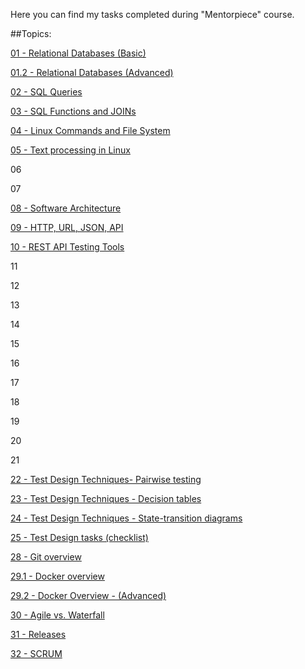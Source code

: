 Here you can find my tasks completed during "Mentorpiece" course. 

##Topics:

[01 - Relational Databases (Basic)](https://github.com/NinaKhaytovich/Mentorpiece/blob/main/01%20-%20Relational%20Databases%20(Basic).pdf)

[01.2 - Relational Databases (Advanced)](https://github.com/NinaKhaytovich/Mentorpiece/blob/main/01.2%20-%20Relational%20Databases%20(Advanced).pdf)

[02 - SQL Queries](https://github.com/NinaKhaytovich/Mentorpiece/blob/main/02%20-%20SQL%20Queries.pdf)

[03 - SQL Functions and JOINs](https://github.com/NinaKhaytovich/Mentorpiece/blob/main/03%20-%20SQL%20Functions%20and%20JOINs.pdf)

[04 - Linux Commands and File System](https://github.com/NinaKhaytovich/Mentorpiece/blob/main/04%20-%20Linux%20Commands%20and%20File%20System.pdf)

[05 - Text processing in Linux](https://github.com/NinaKhaytovich/Mentorpiece/blob/main/05%20-%20Text%20processing%20in%20Linux.pdf)

06

07

[08 - Software Architecture](https://github.com/NinaKhaytovich/Mentorpiece/blob/main/08%20-%20Software%20Architecture.pdf)

[09 - HTTP, URL, JSON, API](https://github.com/NinaKhaytovich/Mentorpiece/blob/main/09%20-%20HTTP%2C%20URL%2C%20JSON%2C%20API.pdf)

[10 - REST API Testing Tools](https://github.com/NinaKhaytovich/Mentorpiece/blob/main/10%20-%20REST%20API%20Testing%20Tools.pdf)

11

12

13

14

15

16

17

18

19

20

21

[22 - Test Design Techniques- Pairwise testing](https://github.com/NinaKhaytovich/Mentorpiece/blob/main/22%20-%20Test%20Design%20Techniques-%20Pairwise%20testing.pdf)

[23 - Test Design Techniques - Decision tables](https://github.com/NinaKhaytovich/Mentorpiece/blob/main/23%20-%20Test%20Design%20Techniques%20-%20Decision%20tables.pdf)

[24 - Test Design Techniques - State-transition diagrams](https://github.com/NinaKhaytovich/Mentorpiece/blob/main/24%20-%20Test%20Design%20Techniques%20-%20State-transition%20diagrams.pdf)

[25 - Test Design tasks (checklist)](https://github.com/NinaKhaytovich/Mentorpiece/blob/main/25%20-%20Test%20Design%20tasks%20(checklist).pdf)

[28 - Git overview](https://github.com/NinaKhaytovich/Mentorpiece/blob/main/28%20-%20Git%20overview.pdf)

[29.1 - Docker overview](https://github.com/NinaKhaytovich/Mentorpiece/blob/main/29.1%20-%20Docker%20overview.pdf)

[29.2 - Docker Overview - (Advanced)](https://github.com/NinaKhaytovich/Mentorpiece/blob/main/29.2%20-%20Docker%20Overview%20-%20(Advanced).pdf)

[30 - Agile vs. Waterfall](https://github.com/NinaKhaytovich/Mentorpiece/blob/main/30%20-%20Agile%20vs.%20Waterfall.pdf)

[31 - Releases](https://github.com/NinaKhaytovich/Mentorpiece/blob/main/31%20-%20Releases.pdf)

[32 - SCRUM](https://github.com/NinaKhaytovich/Mentorpiece/blob/main/32%20-%20SCRUM.pdf)

